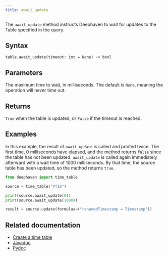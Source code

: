 ```yaml
---
title: await_update
---
```


The `await_update` method instructs Deephaven to wait for updates to the Table specified in the query.

## Syntax

```
table.await_update(timeout: int = None) -> bool
```

## Parameters

<ParamTable>
<Param name="timeout" type="int" optional>

The maximum time to wait, in milliseconds. The default is `None`, meaning the operation will never time out.

</Param>
</ParamTable>

## Returns

`True` when the table is updated, or `False` if the timeout is reached.

## Examples

In this example, the result of `await_update` is called and printed twice. The first time, 0 milliseconds have elapsed, and the method returns `false` since the table has not been updated. `await_update` is called again immediately afterward with a wait time of 1000 milliseconds. By that time, the source table has been updated, so the method returns `true`.

```python order=source,result
from deephaven import time_table

source = time_table("PT1S")

print(source.await_update(0))
print(source.await_update(1000))

result = source.update(formulas=("renamedTimestamp = Timestamp"))
```

## Related documentation

- [Create a time table](../../../how-to-guides/time-table.md)
- [Javadoc](https://deephaven.io/core/javadoc/io/deephaven/engine/table/Table.html#awaitUpdate())
- [Pydoc](/core/pydoc/code/deephaven.table.html#deephaven.table.Table.await_update)
